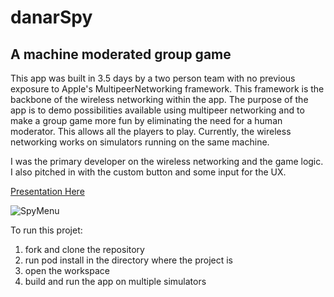 # danarSpy
## A machine moderated group game

This app was built in 3.5 days by a two person team with no previous exposure to Apple's MultipeerNetworking framework. This framework is the backbone of the wireless networking within the app. The purpose of the app is to demo possibilities available using multipeer networking and to make a group game more fun by eliminating the need for a human moderator. This allows all the players to play. Currently, the wireless networking works on simulators running on the same machine.

I was the primary developer on the wireless networking and the game logic. I also pitched in with the custom button and some input for the UX. 

[Presentation Here](https://www.youtube.com/watch?v=k2oIVAsh6HQ&feature=youtu.be&t=22m57s)

![SpyMenu](https://i.postimg.cc/bvfJCRSC/Simulator-Screen-Shot-i-Phone-11-Pro-Max-2020-04-22-at-13-58-17.png)

To run this projet:
  1. fork and clone the repository
  2. run pod install in the directory where the project is
  3. open the workspace
  4. build and run the app on multiple simulators
